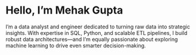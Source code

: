 # Hello, I’m Mehak Gupta

I’m a data analyst and engineer dedicated to turning raw data into strategic insights. With expertise in SQL, Python, and scalable ETL pipelines, I build robust data architectures—and I’m equally passionate about exploring machine learning to drive even smarter decision-making.
